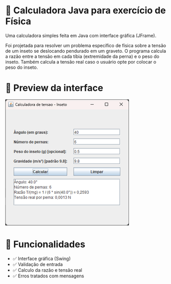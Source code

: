 # 🧮 Calculadora Java para exercício de Física

Uma calculadora simples feita em Java com interface gráfica (JFrame).

Foi projetada para resolver um problema específico de física sobre a tensão de um inseto se deslocando pendurado em um graveto.
O programa calcula a razão entre a tensão em cada tíbia (extremidade da perna) e o peso do inseto. Também calcula a tensão real
caso o usuário opte por colocar o peso do inseto.


# 📸 Preview da interface

![image](https://github.com/Kauann8/Trabalho-Fisica/blob/master/calculadora.png)


# 🚀 Funcionalidades

- ✅ Interface gráfica (Swing)
- ✅ Validação de entrada
- ✅ Calculo da razão e tensão real
- ✅ Erros tratados com mensagens
